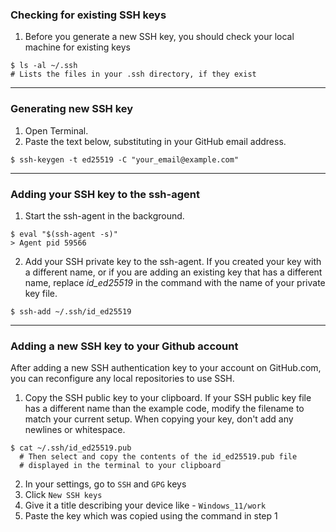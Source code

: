 ### Checking for existing SSH keys
1. Before you generate a new SSH key, you should check your local machine for existing keys
```shell
$ ls -al ~/.ssh
# Lists the files in your .ssh directory, if they exist
```

______

### Generating new SSH key
1.  Open Terminal.
2.  Paste the text below, substituting in your GitHub email address.
```shell
$ ssh-keygen -t ed25519 -C "your_email@example.com"
```

__________

### Adding your SSH key to the ssh-agent
1. Start the ssh-agent in the background.

```shell
$ eval "$(ssh-agent -s)"
> Agent pid 59566
```
2.  Add your SSH private key to the ssh-agent. If you created your key with a different name, or if you are adding an existing key that has a different name, replace _id_ed25519_ in the command with the name of your private key file.

```shell
$ ssh-add ~/.ssh/id_ed25519
```

______________

### Adding a new SSH key to your Github account
After adding a new SSH authentication key to your account on GitHub.com, you can reconfigure any local repositories to use SSH.

1. Copy the SSH public key to your clipboard.
If your SSH public key file has a different name than the example code, modify the filename to match your current setup. When copying your key, don't add any newlines or whitespace.

```shell
$ cat ~/.ssh/id_ed25519.pub
  # Then select and copy the contents of the id_ed25519.pub file
  # displayed in the terminal to your clipboard
```
2. In your settings, go to `SSH` and `GPG` keys
3. Click `New SSH keys`
4. Give it a title describing your device like - `Windows_11/work`
5. Paste  the key which was copied using the command in step 1